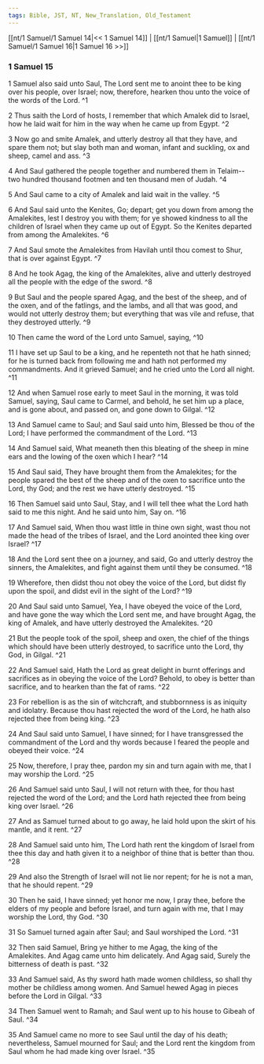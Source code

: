 ```yaml
---
tags: Bible, JST, NT, New_Translation, Old_Testament
---
```


[[nt/1 Samuel/1 Samuel 14|<< 1 Samuel 14]] | [[nt/1 Samuel|1 Samuel]] | [[nt/1 Samuel/1 Samuel 16|1 Samuel 16 >>]]

### 1 Samuel 15

1 Samuel also said unto Saul, The Lord sent me to anoint thee to be king over his people, over Israel; now, therefore, hearken thou unto the voice of the words of the Lord.  ^1

2 Thus saith the Lord of hosts, I remember that which Amalek did to Israel, how he laid wait for him in the way when he came up from Egypt.  ^2

3 Now go and smite Amalek, and utterly destroy all that they have, and spare them not; but slay both man and woman, infant and suckling, ox and sheep, camel and ass.  ^3

4 And Saul gathered the people together and numbered them in Telaim\--two hundred thousand footmen and ten thousand men of Judah.  ^4

5 And Saul came to a city of Amalek and laid wait in the valley.  ^5

6 And Saul said unto the Kenites, Go; depart; get you down from among the Amalekites, lest I destroy you with them; for ye showed kindness to all the children of Israel when they came up out of Egypt. So the Kenites departed from among the Amalekites.  ^6

7 And Saul smote the Amalekites from Havilah until thou comest to Shur, that is over against Egypt.  ^7

8 And he took Agag, the king of the Amalekites, alive and utterly destroyed all the people with the edge of the sword.  ^8

9 But Saul and the people spared Agag, and the best of the sheep, and of the oxen, and of the fatlings, and the lambs, and all that was good, and would not utterly destroy them; but everything that was vile and refuse, that they destroyed utterly.  ^9

10 Then came the word of the Lord unto Samuel, saying,  ^10

11 I have set up Saul to be a king, and he repenteth not that he hath sinned; for he is turned back from following me and hath not performed my commandments. And it grieved Samuel; and he cried unto the Lord all night.  ^11

12 And when Samuel rose early to meet Saul in the morning, it was told Samuel, saying, Saul came to Carmel, and behold, he set him up a place, and is gone about, and passed on, and gone down to Gilgal.  ^12

13 And Samuel came to Saul; and Saul said unto him, Blessed be thou of the Lord; I have performed the commandment of the Lord.  ^13

14 And Samuel said, What meaneth then this bleating of the sheep in mine ears and the lowing of the oxen which I hear?  ^14

15 And Saul said, They have brought them from the Amalekites; for the people spared the best of the sheep and of the oxen to sacrifice unto the Lord, thy God; and the rest we have utterly destroyed.  ^15

16 Then Samuel said unto Saul, Stay, and I will tell thee what the Lord hath said to me this night. And he said unto him, Say on.  ^16

17 And Samuel said, When thou wast little in thine own sight, wast thou not made the head of the tribes of Israel, and the Lord anointed thee king over Israel?  ^17

18 And the Lord sent thee on a journey, and said, Go and utterly destroy the sinners, the Amalekites, and fight against them until they be consumed.  ^18

19 Wherefore, then didst thou not obey the voice of the Lord, but didst fly upon the spoil, and didst evil in the sight of the Lord?  ^19

20 And Saul said unto Samuel, Yea, I have obeyed the voice of the Lord, and have gone the way which the Lord sent me, and have brought Agag, the king of Amalek, and have utterly destroyed the Amalekites.  ^20

21 But the people took of the spoil, sheep and oxen, the chief of the things which should have been utterly destroyed, to sacrifice unto the Lord, thy God, in Gilgal.  ^21

22 And Samuel said, Hath the Lord as great delight in burnt offerings and sacrifices as in obeying the voice of the Lord? Behold, to obey is better than sacrifice, and to hearken than the fat of rams.  ^22

23 For rebellion is as the sin of witchcraft, and stubbornness is as iniquity and idolatry. Because thou hast rejected the word of the Lord, he hath also rejected thee from being king.  ^23

24 And Saul said unto Samuel, I have sinned; for I have transgressed the commandment of the Lord and thy words because I feared the people and obeyed their voice.  ^24

25 Now, therefore, I pray thee, pardon my sin and turn again with me, that I may worship the Lord.  ^25

26 And Samuel said unto Saul, I will not return with thee, for thou hast rejected the word of the Lord; and the Lord hath rejected thee from being king over Israel.  ^26

27 And as Samuel turned about to go away, he laid hold upon the skirt of his mantle, and it rent.  ^27

28 And Samuel said unto him, The Lord hath rent the kingdom of Israel from thee this day and hath given it to a neighbor of thine that is better than thou.  ^28

29 And also the Strength of Israel will not lie nor repent; for he is not a man, that he should repent.  ^29

30 Then he said, I have sinned; yet honor me now, I pray thee, before the elders of my people and before Israel, and turn again with me, that I may worship the Lord, thy God.  ^30

31 So Samuel turned again after Saul; and Saul worshiped the Lord.  ^31

32 Then said Samuel, Bring ye hither to me Agag, the king of the Amalekites. And Agag came unto him delicately. And Agag said, Surely the bitterness of death is past.  ^32

33 And Samuel said, As thy sword hath made women childless, so shall thy mother be childless among women. And Samuel hewed Agag in pieces before the Lord in Gilgal.  ^33

34 Then Samuel went to Ramah; and Saul went up to his house to Gibeah of Saul.  ^34

35 And Samuel came no more to see Saul until the day of his death; nevertheless, Samuel mourned for Saul; and the Lord rent the kingdom from Saul whom he had made king over Israel.  ^35

 
